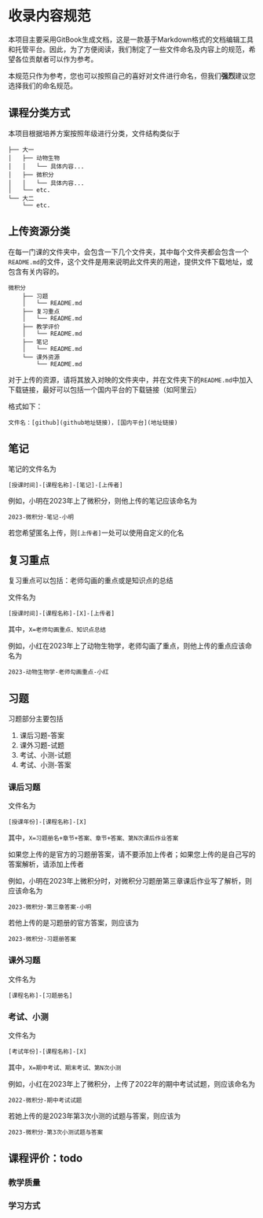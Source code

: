 # 收录内容规范
本项目主要采用GitBook生成文档，这是一款基于Markdown格式的文档编辑工具和托管平台。因此，为了方便阅读，我们制定了一些文件命名及内容上的规范，希望各位贡献者可以作为参考。

本规范只作为参考，您也可以按照自己的喜好对文件进行命名，但我们**强烈**建议您选择我们的命名规范。

## 课程分类方式
本项目根据培养方案按照年级进行分类，文件结构类似于
```
├── 大一
│   ├── 动物生物
│   │   └── 具体内容...
│   ├── 微积分
│   │   └── 具体内容...
│   └── etc.
└── 大二
    └── etc.
```

## 上传资源分类
在每一门课的文件夹中，会包含一下几个文件夹，其中每个文件夹都会包含一个`README.md`的文件，这个文件是用来说明此文件夹的用途，提供文件下载地址，或包含有关内容的。
```
微积分
    ├── 习题
    │   └── README.md
    ├── 复习重点
    │   └── README.md
    ├── 教学评价
    │   └── README.md
    ├── 笔记
    │   └── README.md
    └── 课外资源
        └── README.md
```
对于上传的资源，请将其放入对映的文件夹中，并在文件夹下的`README.md`中加入下载链接，最好可以包括一个国内平台的下载链接（如阿里云）

格式如下：
```
文件名：[github](github地址链接)，[国内平台](地址链接)
```

## 笔记
笔记的文件名为
```
[授课时间]-[课程名称]-[笔记]-[上传者]
```

例如，小明在2023年上了微积分，则他上传的笔记应该命名为
```
2023-微积分-笔记-小明
```
若您希望匿名上传，则`[上传者]`一处可以使用自定义的化名

## 复习重点
复习重点可以包括：老师勾画的重点或是知识点的总结

文件名为
```
[授课时间]-[课程名称]-[X]-[上传者]
```

其中，`X=老师勾画重点、知识点总结`

例如，小红在2023年上了动物生物学，老师勾画了重点，则他上传的重点应该命名为
```
2023-动物生物学-老师勾画重点-小红
```

## 习题
习题部分主要包括
1. 课后习题-答案
3. 课外习题-试题
4. 考试、小测-试题
5. 考试、小测-答案

### 课后习题
文件名为
```
[授课年份]-[课程名称]-[X]
```
其中，`X=习题册名+章节+答案、章节+答案、第N次课后作业答案`

如果您上传的是官方的习题册答案，请不要添加上传者；如果您上传的是自己写的答案解析，请添加上传者

例如，小明在2023年上微积分时，对微积分习题册第三章课后作业写了解析，则应该命名为
```
2023-微积分-第三章答案-小明
```
若他上传的是习题册的官方答案，则应该为
```
2023-微积分-习题册答案
```

### 课外习题
文件名为
```
[课程名称]-[习题册名]
```

### 考试、小测
文件名为
```
[考试年份]-[课程名称]-[X]
```
其中，`X=期中考试、期末考试、第N次小测`

例如，小红在2023年上了微积分，上传了2022年的期中考试试题，则应该命名为
```
2022-微积分-期中考试试题
```

若她上传的是2023年第3次小测的试题与答案，则应该为
```
2023-微积分-第3次小测试题与答案
```

## 课程评价：todo

### 教学质量

### 学习方式
